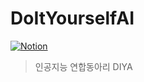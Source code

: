 # DoItYourselfAI

[![Notion](https://img.shields.io/badge/BLOG-%23000000.svg?style=for-the-badge&logo=notion&logoColor=white)](https://doityourselfai.notion.site/DIYA-cbbd248d5e7a43cf9f5b0b39bc6ccd82)

> 인공지능 연합동아리 DIYA




